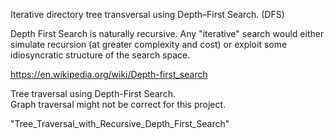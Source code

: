 Iterative directory tree transversal using Depth–First Search. (DFS)

Depth First Search is naturally recursive. Any "iterative" search would either simulate recursion (at greater complexity and cost) or exploit some idiosyncratic structure of the search space.

https://en.wikipedia.org/wiki/Depth-first_search

Tree traversal using Depth-First Search.   
Graph traversal might not be correct for this project.  

"Tree_Traversal_with_Recursive_Depth_First_Search"
